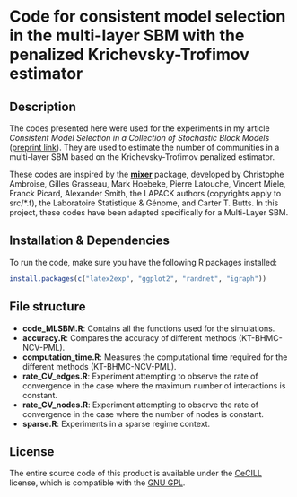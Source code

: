 # Code for consistent model selection in the multi-layer SBM with the penalized Krichevsky-Trofimov estimator

## Description  
 
The codes presented here were used for the experiments in my article *Consistent Model Selection in a Collection of Stochastic Block Models* ([preprint link]()). They are used to estimate the number of communities in a multi-layer SBM based on the Krichevsky-Trofimov penalized estimator.

These codes are inspired by the [**mixer**](https://cran.r-project.org/web/packages/mixer/index.html) package, developed by Christophe Ambroise, Gilles Grasseau, Mark Hoebeke, Pierre Latouche, Vincent Miele, Franck Picard, Alexander Smith, the LAPACK authors (copyrights apply to src/*.f), the Laboratoire Statistique & Génome, and Carter T. Butts. In this project, these codes have been adapted specifically for a Multi-Layer SBM.
 

## Installation & Dependencies  

To run the code, make sure you have the following R packages installed:  

```r
install.packages(c("latex2exp", "ggplot2", "randnet", "igraph"))
```

## File structure  

- **code_MLSBM.R**: Contains all the functions used for the simulations.  
- **accuracy.R**: Compares the accuracy of different methods (KT-BHMC-NCV-PML).  
- **computation_time.R**: Measures the computational time required for the different methods (KT-BHMC-NCV-PML).  
- **rate_CV_edges.R**: Experiment attempting to observe the rate of convergence in the case where the maximum number of interactions is constant.  
- **rate_CV_nodes.R**: Experiment attempting to observe the rate of convergence in the case where the number of nodes is constant.  
- **sparse.R**: Experiments in a sparse regime context. 
  


## License

The entire source code of this product is available under the [CeCILL](http://www.cecill.info/) license, which is compatible with the [GNU GPL](https://www.gnu.org/licenses/gpl-3.0.html).
